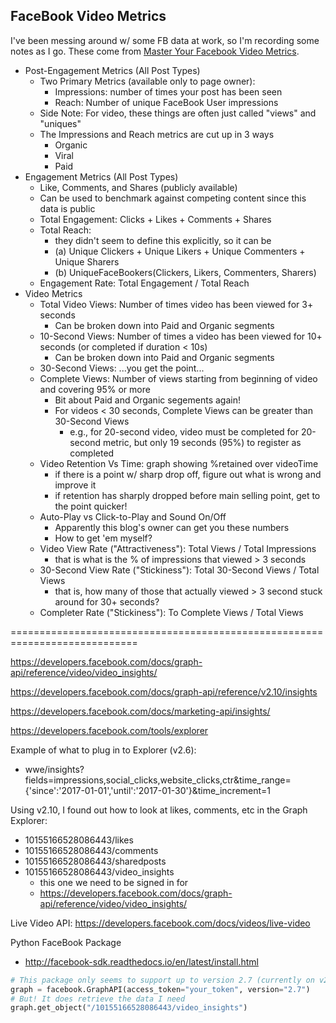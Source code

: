 ## FaceBook Video Metrics
I've been messing around w/ some FB data at work, so I'm recording some notes as I go.  These come
from [Master Your Facebook Video Metrics](https://www.rivaliq.com/blog/mastering-facebook-video-metrics/).

* Post-Engagement Metrics (All Post Types)
  - Two Primary Metrics (available only to page owner):
    * Impressions: number of times your post has been seen
    * Reach: Number of unique FaceBook User impressions
  - Side Note: For video, these things are often just called "views" and "uniques"
  - The Impressions and Reach metrics are cut up in 3 ways
    * Organic
    * Viral 
    * Paid
* Engagement Metrics (All Post Types)
  - Like, Comments, and Shares (publicly available)
  - Can be used to benchmark against competing content since this data is public
  - Total Engagement: Clicks + Likes + Comments + Shares
  - Total Reach: 
    * they didn't seem to define this explicitly, so it can be
    * (a) Unique Clickers + Unique Likers + Unique Commenters + Unique Sharers
    * (b) UniqueFaceBookers(Clickers, Likers, Commenters, Sharers)
  - Engagement Rate:  Total Engagement / Total Reach
* Video Metrics
  - Total Video Views: Number of times video has been viewed for 3+ seconds
    * Can be broken down into Paid and Organic segments
  - 10-Second Views:  Number of times a video has been viewed for 10+ seconds (or completed if duration < 10s)
    * Can be broken down into Paid and Organic segments
  - 30-Second Views:  ...you get the point...
  - Complete Views:  Number of views starting from beginning of video and covering 95% or more
    * Bit about Paid and Organic segements again!
    * For videos < 30 seconds, Complete Views can be greater than 30-Second Views
      - e.g., for 20-second video, video must be completed for 20-second metric, but only 19 seconds (95%) to register as completed
  - Video Retention Vs Time:  graph showing %retained over videoTime
    * if there is a point w/ sharp drop off, figure out what is wrong and improve it
    * if retention has sharply dropped before main selling point, get to the point quicker!
  - Auto-Play vs Click-to-Play and Sound On/Off
    * Apparently this blog's owner can get you these numbers
    * How to get 'em myself?
  - Video View Rate ("Attractiveness"):  Total Views / Total Impressions
    * that is what is the % of impressions that viewed > 3 seconds 
  - 30-Second View Rate ("Stickiness"):  Total 30-Second Views / Total Views
    * that is, how many of those that actually viewed > 3 second stuck around for 30+ seconds?
  - Completer Rate ("Stickiness"):  To Complete Views / Total Views

============================================================================

https://developers.facebook.com/docs/graph-api/reference/video/video_insights/

https://developers.facebook.com/docs/graph-api/reference/v2.10/insights

https://developers.facebook.com/docs/marketing-api/insights/

https://developers.facebook.com/tools/explorer

Example of what to plug in to Explorer (v2.6):
* wwe/insights?fields=impressions,social_clicks,website_clicks,ctr&time_range={'since':'2017-01-01','until':'2017-01-30'}&time_increment=1

Using v2.10, I found out how to look at likes, comments, etc in the Graph Explorer:
* 10155166528086443/likes  
* 10155166528086443/comments
* 10155166528086443/sharedposts
* 10155166528086443/video_insights
  - this one we need to be signed in for
  - https://developers.facebook.com/docs/graph-api/reference/video/video_insights/


Live Video API: https://developers.facebook.com/docs/videos/live-video


Python FaceBook Package
* http://facebook-sdk.readthedocs.io/en/latest/install.html
```python
# This package only seems to support up to version 2.7 (currently on v2.10)
graph = facebook.GraphAPI(access_token="your_token", version="2.7")
# But! It does retrieve the data I need
graph.get_object("/10155166528086443/video_insights")
```


